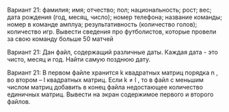 Вариант 21:
фамилия; имя; отчество; пол; национальность; рост; вес; дата рождения (год, месяц, число); номер телефона; название команды; номер в команде
амплуа; результативность (количество голов); количество игр. Вывести сведения про футболистов, которые провели за свою команду 
больше 50 матчей

Вариант 21:
Дан файл, содержащий различные даты. Каждая дата - это чисто, месяц и год. Найти самую позднюю дату.

Вариант 21:
В первом файле хранится k квадратных матриц порядка n , во втором – l квадратных матриц. Если k ≠ l , то в файл с меньшим 
числом матриц добавить в конец файла недостающее количество единичных матриц. Вывести на экран содержимое первого и второго 
файлов.
